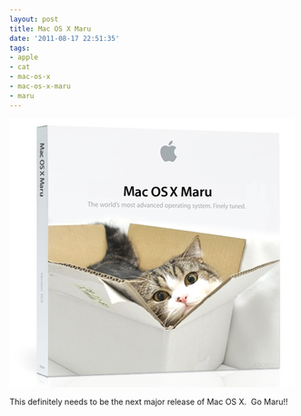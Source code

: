 ```yaml
---
layout: post
title: Mac OS X Maru
date: '2011-08-17 22:51:35'
tags:
- apple
- cat
- mac-os-x
- mac-os-x-maru
- maru
---
```


![](/content/images/2014/May/mac-os-x-maru.jpeg)

This definitely needs to be the next major release of Mac OS X.  Go Maru!!